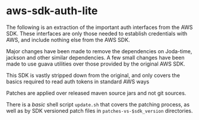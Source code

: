 # aws-sdk-auth-lite

The following is an extraction of the important auth interfaces from the AWS SDK.
These interfaces are only those needed to establish credentials with AWS, and
include nothing else from the AWS SDK.

Major changes have been made to remove the dependencies on Joda-time, jackson
and other similar dependencies.
A few small changes have been made to use guava utilities over those provided
by the original AWS SDK.

This SDK is vastly stripped down from the original, and only covers the basics
required to read auth tokens in standard AWS ways

Patches are applied over released maven source jars and not git sources.

There is a _basic_ shell script `update.sh` that covers the patching process,
as well as by SDK versioned patch files in `patches-vs-$sdk_version`
directories.
